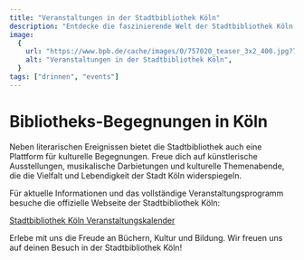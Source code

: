 ```yaml
---
title: "Veranstaltungen in der Stadtbibliothek Köln"
description: "Entdecke die faszinierende Welt der Stadtbibliothek Köln – ein Treffpunkt für Wissbegierige und Kulturbegeisterte"
image:
  {
    url: "https://www.bpb.de/cache/images/0/757020_teaser_3x2_400.jpg?7F8F3",
    alt: "Veranstaltungen in der Stadtbibliothek Köln",
  }
tags: ["drinnen", "events"]
---
```


# Bibliotheks-Begegnungen in Köln

Neben literarischen Ereignissen bietet die Stadtbibliothek auch eine Plattform für kulturelle Begegnungen. Freue dich auf künstlerische Ausstellungen, musikalische Darbietungen und kulturelle Themenabende, die die Vielfalt und Lebendigkeit der Stadt Köln widerspiegeln.

Für aktuelle Informationen und das vollständige Veranstaltungsprogramm besuche die offizielle Webseite der Stadtbibliothek Köln:

[Stadtbibliothek Köln Veranstaltungskalender](https://www.stadt-koeln.de/leben-in-koeln/freizeit-natur-sport/veranstaltungskalender?from=today&to=20231231&search_text=&veranstaltung_stadtbezirk=&veranstaltung_kategorie=59&start=0)

Erlebe mit uns die Freude an Büchern, Kultur und Bildung. Wir freuen uns auf deinen Besuch in der Stadtbibliothek Köln!

